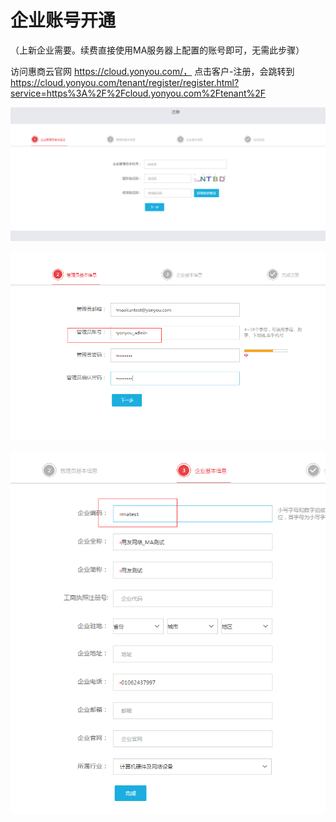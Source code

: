# 企业账号开通
（上新企业需要。续费直接使用MA服务器上配置的账号即可，无需此步骤）

访问惠商云官网 https://cloud.yonyou.com/，
点击客户-注册，会跳转到
https://cloud.yonyou.com/tenant/register/register.html?service=https%3A%2F%2Fcloud.yonyou.com%2Ftenant%2F

![](/articles/ao/1-/images/image1.png)

![](/articles/ao/1-/images/image2.png)

![](/articles/ao/1-/images/image3.png)









